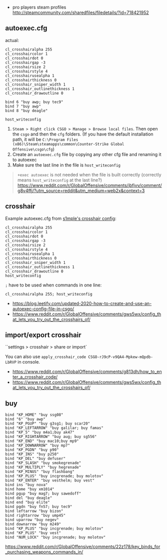 - pro players steam profiles http://steamcommunity.com/sharedfiles/filedetails/?id=718421952

## autoexec.cfg

actual:

```
cl_crosshairalpha 255
cl_crosshaircolor 1
cl_crosshairdot 0
cl_crosshairgap -3
cl_crosshairsize 2
cl_crosshairstyle 4
cl_crosshairusealpha 1
cl_crosshairthickness 0
cl_crosshair_sniper_width 1
cl_crosshair_outlinethickness 1
cl_crosshair_drawoutline 0

bind 6 "buy awp; buy tec9"
bind 7 "buy awp"
bind 8 "buy deagle"

host_writeconfig
```

1. `Steam > Right click CSGO > Manage > Browse local files`. Then open the `csgo` and then the `cfg` folders. (If you have the default installation path, it will be `C:\Program Files (x86)\Steam\steamapps\common\Counter-Strike Global Offensive\csgo\cfg`)
2. Create an `autoexec.cfg` file by copying any other cfg file and renaming it to autoexec
3. Make sure the last line in the file is `host_writeconfig`

> `+exec autoexec` is not needed when the file is built correctly (correctly means `host_writeconfig` at the last line?) https://www.reddit.com/r/GlobalOffensive/comments/jbfjvv/comment/g8v4ffj/?utm_source=reddit&utm_medium=web2x&context=3

## crosshair

Example autoexec.cfg from [s1mple's crosshair config](https://liquipedia.net/counterstrike/S1mple):

```
cl_crosshairalpha 255
cl_crosshaircolor 1
cl_crosshairdot 0
cl_crosshairgap -3
cl_crosshairsize 2
cl_crosshairstyle 4
cl_crosshairusealpha 1
cl_crosshairthickness 0
cl_crosshair_sniper_width 1
cl_crosshair_outlinethickness 1
cl_crosshair_drawoutline 0
host_writeconfig
```

`;` have to be used when commands in one line:

```
cl_crosshairalpha 255; host_writeconfig
```

- https://blog.leetify.com/updated-2020-how-to-create-and-use-an-autoexec-config-file-in-csgo/
- https://www.reddit.com/r/GlobalOffensive/comments/gws5wx/config_that_lets_you_try_out_the_crosshairs_of/

## import/export crosshair

``settings > crosshair > share or import`

You can also use `apply_crosshair_code CSGO-rJ9cP-v9QA4-Mpkew-mQpdb-LbRVP` in console.

- https://www.reddit.com/r/GlobalOffensive/comments/g813dh/how_to_enter_a_crosshair_code/
- https://www.reddit.com/r/GlobalOffensive/comments/gws5wx/config_that_lets_you_try_out_the_crosshairs_of/

## buy

```
bind "KP_HOME" "buy ssg08"
bind "6" "buy awp"
bind "KP_PGUP" "buy g3sg1; buy scar20"
bind "KP_LEFTARROW" "buy galilar; buy famas"
bind "KP_5" "buy m4a1;buy ak47"
bind "KP_RIGHTARROW" "buy aug; buy sg556"
bind "KP_END" "buy mac10;buy mp9"
bind "KP_DOWNARROW" "buy mp7"
bind "KP_PGDN" "buy p90"
bind "KP_INS" "buy p250"
bind "KP_DEL" "buy defuser"
bind "KP_SLASH" "buy smokegrenade"
bind "KP_MULTIPLY" "buy hegrenade"
bind "KP_MINUS" "buy flashbang"
bind "KP_PLUS" "buy incgrenade; buy molotov"
bind "KP_ENTER" "buy vesthelm; buy vest"
bind ins "buy nova"
bind home "buy xm1014"
bind pgup "buy mag7; buy sawedoff"
bind del "buy deagle"
bind end "buy elite"
bind pgdn "buy fn57; buy tec9"
bind leftarrow "buy bizon"
bind rightarrow "buy ump45"
bind uparrow "buy negev"
bind downarrow "buy m249"
bind "KP_PLUS" "buy incgrenade; buy molotov"
bind "KP_PLUS" "buy vest"
bind "NUM_LOCK" "buy incgrenade; buy molotov"
```

https://www.reddit.com/r/GlobalOffensive/comments/22z178/key_binds_for_purchasing_weapons_commands_in/
